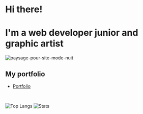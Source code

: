 # Hi there! 
# I'm a web developer junior and graphic artist

![paysage-pour-site-mode-nuit](https://user-images.githubusercontent.com/71553460/124590404-62729a00-de5b-11eb-9f9a-2bed77d0abdb.png)


## My portfolio
* [Portfolio](https://magaligarot.github.io/Portfolio/)

<br>

![Top Langs](https://github-readme-stats.vercel.app/api/top-langs/?username=magaliGarot&layout=compact&theme=cobalt)
![Stats](https://github-readme-stats.vercel.app/api?username=magaliGarot&show_icons=true&theme=cobalt)

